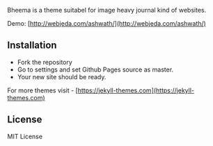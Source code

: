 Bheema is a theme suitabel for image heavy journal kind of websites. 

Demo: [http://webjeda.com/ashwath/](http://webjeda.com/ashwath/)


## Installation
* Fork the repository
* Go to settings and set Github Pages source as master.
* Your new site should be ready.


For more themes visit - [https://jekyll-themes.com](https://jekyll-themes.com)

## License
MIT License
